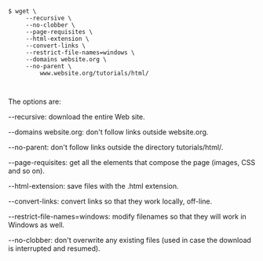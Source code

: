 ```
$ wget \
     --recursive \
     --no-clobber \
     --page-requisites \
     --html-extension \
     --convert-links \
     --restrict-file-names=windows \
     --domains website.org \
     --no-parent \
         www.website.org/tutorials/html/
         
         
```

The options are:

--recursive: download the entire Web site.

--domains website.org: don't follow links outside website.org.

--no-parent: don't follow links outside the directory tutorials/html/.

--page-requisites: get all the elements that compose the page (images, CSS and so on).

--html-extension: save files with the .html extension.

--convert-links: convert links so that they work locally, off-line.

--restrict-file-names=windows: modify filenames so that they will work in Windows as well.

--no-clobber: don't overwrite any existing files (used in case the download is interrupted and resumed).

